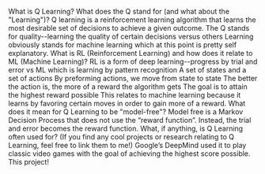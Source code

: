 What is Q Learning? What does the Q stand for (and what about the "Learning")?
Q learning is a reinforcement learning algorithm that learns the most desirable set of decisions to achieve a given outcome.
The Q stands for quality--learning the quality of certain decisions versus others
Learning obviously stands for machine learning which at this point is pretty self explanatory.
What is RL (Reinforcement Learning) and how does it relate to ML (Machine Learning)?
RL is a form of deep learning--progress by trial and error vs ML which is learning by pattern recognition
A set of states and a set of actions
By preforming actions, we move from state to state
The better the action is, the more of a reward the algorithm gets
The goal is to attain the highest reward possible
This relates to machine learning because it learns by favoring certain moves in order to gain more of a reward.
What does it mean for Q Learning to be "model-free"?
Model free is a Markov Decision Process that does not use the “reward function”. Instead, the trial and error becomes the reward function.
What, if anything, is Q Learning often used for? (If you find any cool projects or research relating to Q Learning, feel free to link them to me!)
Google’s DeepMind used it to play classic video games with the goal of achieving the highest score possible.
This project! 
